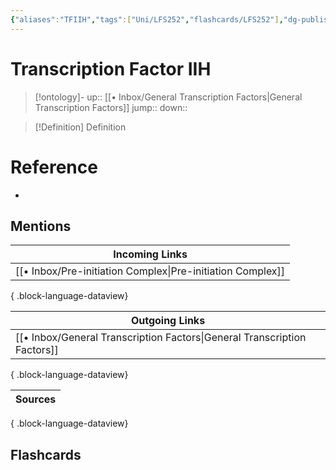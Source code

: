 ```yaml
---
{"aliases":"TFIIH","tags":["Uni/LFS252","flashcards/LFS252"],"dg-publish":true,"permalink":"/inbox/transcription-factor-iih/","dgPassFrontmatter":true}
---
```


# Transcription Factor IIH

> [!ontology]-
> up:: [[• Inbox/General Transcription Factors\|General Transcription Factors]]
> jump:: 
> down:: 

> [!Definition] Definition

# Reference

- 

## Mentions

| Incoming Links                                                |
| ------------------------------------------------------------- |
| [[• Inbox/Pre-initiation Complex\|Pre-initiation Complex]] |

{ .block-language-dataview}

| Outgoing Links                                                              |
| --------------------------------------------------------------------------- |
| [[• Inbox/General Transcription Factors\|General Transcription Factors]] |

{ .block-language-dataview}

| Sources |
| ------- |

{ .block-language-dataview}

## Flashcards